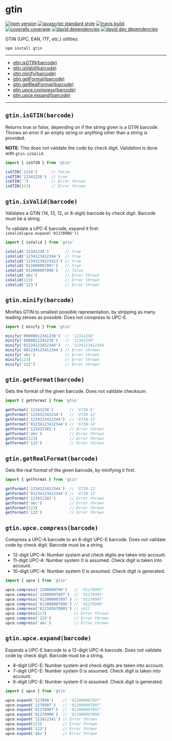 gtin
===

[![npm version](https://img.shields.io/npm/v/gtin.svg?style=flat-square)](https://npmjs.com/package/gtin)
[![javascript standard style](https://img.shields.io/badge/code%20style-standard-blue.svg?style=flat-square)](http://standardjs.com/)
[![travis build](https://img.shields.io/travis/xbpf/gtin/master.svg?style=flat-square)](https://travis-ci.org/xbpf/gtin)
[![coveralls coverage](https://img.shields.io/coveralls/xbpf/gtin.svg?style=flat-square)](https://coveralls.io/github/xbpf/gtin)
[![david dependencies](https://david-dm.org/xbpf/gtin.svg?style=flat-square)](https://david-dm.org/xbpf/gtin)
[![david dev dependencies](https://david-dm.org/xbpf/gtin/dev-status.svg?style=flat-square)](https://david-dm.org/xbpf/gtin)


GTIN (UPC, EAN, ITF, etc.) utilities.

`npm install gtin`

---

* [gtin.isGTIN(barcode)](#user-content-gtin-isGTIN)
* [gtin.isValid(barcode)](#user-content-gtin-isValid)
* [gtin.minify(barcode)](#user-content-gtin-minify)
* [gtin.getFormat(barcode)](#user-content-gtin-getFormat)
* [gtin.getRealFormat(barcode)](#user-content-gtin-getRealFormat)
* [gtin.upce.compress(barcode)](#user-content-gtin-upce-compress)
* [gtin.upce.expand(barcode)](#user-content-gtin-upce-expand)

---

<a id='gtin-isGTIN'></a>
`gtin.isGTIN(barcode)`
---

Returns true or false, depending on if the string given is a GTIN barcode.
Throws an error if an empty string or anything other than a string is provided.

**NOTE**: This does not validate the code by check digit. Validation is done
with `gtin.isValid`.

```js
import { isGTIN } from 'gtin'

isGTIN('1234')      // false
isGTIN('12341238')  // true
isGTIN('')          // Error thrown
isGTIN(123)         // Error thrown
```

<a id='gtin-isValid'></a>
`gtin.isValid(barcode)`
---

Validates a GTIN (14, 13, 12, or 8-digit) barcode by check digit. Barcode must
be a string.

To validate a UPC-E barcode, expand it first: `isValid(upce.expand('01278906'))`

```js
import { isValid } from 'gtin'

isValid('12341238')       // true
isValid('1234123412344')  // true
isValid('12341234123413') // true
isValid('012000007897')   // true
isValid('012000007896')   // false
isValid('abc')            // Error thrown
isValid(123)              // Error thrown
isValid('123')            // Error thrown
```

<a id='gtin-minify'></a>
`gtin.minify(barcode)`
---

Minifies GTIN to smallest possible representation, by stripping as many leading
zeroes as possible. Does not compress to UPC-E.

```js
import { minify } from 'gtin'

minify('00000012341238')  // '12341238'
minify('0000012341238')   // '12341238'
minify('01234123412344')  // '1234123412344
minify('001234123412344') // Error thrown
minify('abc')             // Error thrown
minify(123)               // Error thrown
minify('123')             // Error thrown
```

<a id='gtin-getFormat'></a>
`gtin.getFormat(barcode)`
---

Gets the format of the given barcode. Does not validate checksum.

```js
import { getFormat } from 'gtin'

getFormat('12341238')       // 'GTIN-8'
getFormat('123412341234')   // 'GTIN-12'
getFormat('1234123412344')  // 'GTIN-13'
getFormat('01234123412344') // 'GTIN-14'
getFormat('123412381')      // Error thrown
getFormat('abc')            // Error thrown
getFormat(123)              // Error thrown
getFormat('123')            // Error thrown
```

<a id='gtin-getRealFormat'></a>
`gtin.getRealFormat(barcode)`
---

Gets the real format of the given barcode, by minifying it first.

```js
import { getFormat } from 'gtin'

getFormat('1234123412344')  // 'GTIN-13'
getFormat('01234123412344') // 'GTIN-13'
getFormat('123412381')      // Error thrown
getFormat('abc')            // Error thrown
getFormat(123)              // Error thrown
getFormat('123')            // Error thrown
```

<a id='gtin-upce-compress'></a>
`gtin.upce.compress(barcode)`
---

Compress a UPC-A barcode to an 8-digit UPC-E barcode. Does not validate
code by check digit. Barcode must be a string.

* 12-digit UPC-A: Number system and check digits are taken into account.
* 11-digit UPC-A: Number system 0 is assumed. Check digit is taken into account.
* 10-digit UPC-A: Number system 0 is assumed. Check digit is generated.

```js
import { upce } from 'gtin'

upce.compress('1200000789')   // '01278907'
upce.compress('12000007897')  // '01278907'
upce.compress('012000007897') // '01278907'
upce.compress('012000007896') // '01278906'
upce.compress('012345678905') // null
upce.compress(123)            // Error thrown
upce.compress('123')          // Error thrown
upce.compress('abc')          // Error thrown
```

<a id='gtin-upce-expand'></a>
`gtin.upce.expand(barcode)`
---

Expands a UPC-E barcode to a 12-digit UPC-A barcode. Does not validate
code by check digit. Barcode must be a string.

* 8-digit UPC-E: Number system and check digits are taken into account.
* 7-digit UPC-E: Number system 0 is assumed. Check digit is taken into account.
* 6-digit UPC-E: Number system 0 is assumed. Check digit is generated.

```js
import { upce } from 'gtin'

upce.expand('127890')    // '012000007897'
upce.expand('1278907')   // '012000007897'
upce.expand('01278907')  // '012000007897'
upce.expand('01278906')  // '012000007896'
upce.expand('123412341') // Error thrown
upce.expand(123)         // Error thrown
upce.expand('123')       // Error thrown
upce.expand('abc')       // Error thrown
```
